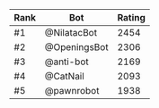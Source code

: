 Rank|Bot|Rating
---|---|---
#1|@NilatacBot|2454
#2|@OpeningsBot|2306
#3|@anti-bot|2169
#4|@CatNail|2093
#5|@pawnrobot|1938
